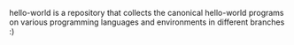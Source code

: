 hello-world is a repository that collects the canonical hello-world programs on
various programming languages and environments in different branches :)
